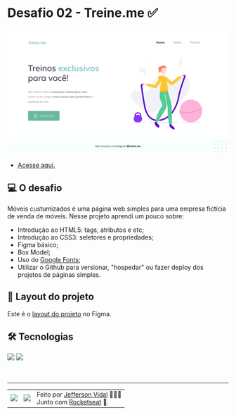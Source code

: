 # Desafio 02 - Treine.me ✅

<img src="./.github/preview.png" alt="Preview do projeto." />

- <a href="https://jeffersonvidal.github.io/Explorer-Rocketseat/Stage02-IntroHTML_CSS/TreineMe/">Acesse aqui.</a>

## 💻 O desafio

Móveis custumizados é uma página web simples para uma empresa fictícia de venda de móveis. Nesse projeto aprendi um pouco sobre:

- Introdução ao HTML5: tags, atributos e etc;
- Introdução ao CSS3: seletores e propriedades;
- Figma básico;
- Box Model;
- Uso do <a href="https://fonts.google.com">Google Fonts</a>;
- Utilizar o Github para versionar, "hospedar" ou fazer deploy dos projetos de páginas simples.

## 🎨 Layout do projeto

Este é o <a href="https://www.figma.com/file/dZwREQYzGOFsCjEoObp5Mx/Explorer---Projeto-01-(Copy)?node-id=0%3A1&t=sMfD75Hlfo1V8SKh-0">layout do projeto</a> no Figma.

## 🛠 Tecnologias

<div>
    <img src="https://img.shields.io/badge/HTML5-E34F26?style=for-the-badge&logo=html5&logoColor=white" />
    <img src="https://img.shields.io/badge/CSS3-1572B6?style=for-the-badge&logo=css3&logoColor=white" />
</div>
<br>

<br>

---

<table>
  <tr>
    <td>
      <img src="https://github.com/jeffersonvidal.png" width="100px" />
    </td>
    <td>
      <img src="https://github.com/rocketseat-education.png" width="100px" />
    </td>
    <td>
      Feito por <a href="https://github.com/jeffersonvidal">Jefferson Vidal</a> 🙋🏿‍♂️
      <br> Junto com <a href="https://rocketseat.com.br">Rocketseat</a> 🚀.
    </td>
  </tr>
</table>
